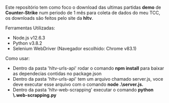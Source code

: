 Este repositório tem como foco o download das ultimas partidas **demo** de **Counter-Strike** num periodo de 1 mês para coleta de dados do meu TCC, os downloads são feitos pelo site da **hltv**.

Ferramentas Utilizadas:
<ul>
	<li>Node.js v12.6.3</li>
	<li>Python v3.8.2</li>
	<li>Selenium WebDriver (Navegador escolhido: Chrome v83.1)</li>
</ul>	 


Como usar:
<ul>
	<li>Dentro da pasta 'hltv-urls-api' rodar o comando <b>npm install</b> para baixar as dependecias contidas no package.json
	<li>Dentro da pasta 'hltv-urls-api' tem um arquivo chamado server.js, voce deve executar esse arquivo com o comando 
		<b>node .\server.js.</b></li>
	<li>Dentro da pasta 'hltv-web-scrapping' executar o comando <b>python \.web-scrapping.py</b></li>
</ul>	
	
